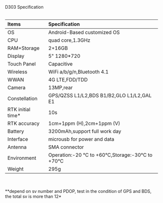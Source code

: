 <span id="dev_docs" class="markdown-body-normal-header">D303 Specification
</span>
<br>
<br>

  | Items | Specification |
  | :----- | :----- |
  | OS | Android-Based customized OS |
  | CPU | quad core,1.3GHz |
  | RAM+Storage | 2+16GB |
  | Display | 5" 1280*720 |
  | Touch Panel | Capacitive |
  | Wireless | WiFi a/b/g/n,Bluetooth 4.1 |
  | WWAN | 4G LTE,FDD/TDD |
  | Camera | 13MP,rear |
  | Constellation | GPS/QZSS L1/L2,BDS B1/B2,GLO L1/L2,GAL E1 |
  | RTK initial time* | 10s |
  | RTK accuracy | 1cm+1ppm (H),2cm+1ppm (V) |
  | Battery | 3200mAh,support full work day |
  | Interface | microusb for power and data |
  | Antenna | SMA connector |
  | Environment | Operation:-20 &deg;C to +60&deg;C,Storage:-30&deg;C to +70&deg;C |
  | Weight | 295g |
  
  
<br>
<br>
  **depend on sv number and PDOP, test in the condition of GPS and BDS, the total sv is more than 12*